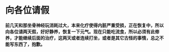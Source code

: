 向各位请假
====

			

**前几天和那坐骨神经玩消耗过大，本来化疗使得内脏严重受损，正在恢复中，所以向各位请两天假，好好静养，恢复一下元气。现在只能吃流食，所以必须有此修养，才能继续后面的治疗，这两天或者连续打坐，或者是其它古怪的事情，总之不能写东西了，抱歉。**
